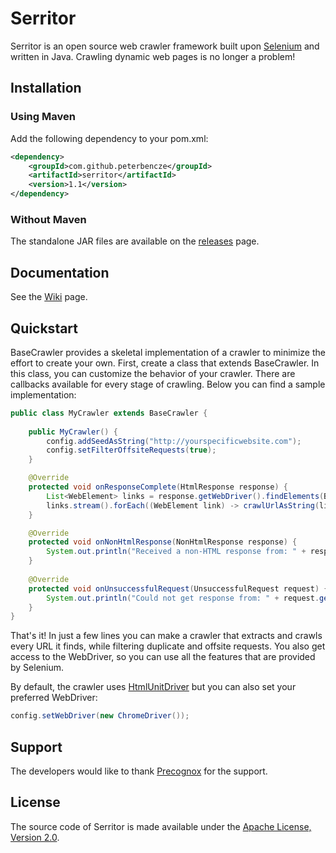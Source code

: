 Serritor
========

Serritor is an open source web crawler framework built upon [Selenium](http://www.seleniumhq.org/) and written in Java. Crawling dynamic web pages is no longer a problem!

## Installation
### Using Maven

Add the following dependency to your pom.xml:
```xml
<dependency>
    <groupId>com.github.peterbencze</groupId>
    <artifactId>serritor</artifactId>
    <version>1.1</version>
</dependency>
```

### Without Maven

The standalone JAR files are available on the [releases](https://github.com/peterbencze/serritor/releases) page.

## Documentation
See the [Wiki](https://github.com/peterbencze/serritor/wiki) page.

## Quickstart
BaseCrawler provides a skeletal implementation of a crawler to minimize the effort to create your own. First, create a class that extends BaseCrawler. In this class, you can customize the behavior of your crawler. There are callbacks available for every stage of crawling. Below you can find a sample implementation:
```java
public class MyCrawler extends BaseCrawler {
    
    public MyCrawler() {
        config.addSeedAsString("http://yourspecificwebsite.com");
        config.setFilterOffsiteRequests(true);
    }

    @Override
    protected void onResponseComplete(HtmlResponse response) {
        List<WebElement> links = response.getWebDriver().findElements(By.tagName("a"));
        links.stream().forEach((WebElement link) -> crawlUrlAsString(link.getAttribute("href")));
    }

    @Override
    protected void onNonHtmlResponse(NonHtmlResponse response) {
        System.out.println("Received a non-HTML response from: " + response.getCurrentUrl());
    }
    
    @Override
    protected void onUnsuccessfulRequest(UnsuccessfulRequest request) {
        System.out.println("Could not get response from: " + request.getCurrentUrl());
    }
}
```
That's it! In just a few lines you can make a crawler that extracts and crawls every URL it finds, while filtering duplicate and offsite requests. You also get access to the WebDriver, so you can use all the features that are provided by Selenium.

By default, the crawler uses [HtmlUnitDriver](https://github.com/SeleniumHQ/selenium/wiki/HtmlUnitDriver) but you can also set your preferred WebDriver:
```java
config.setWebDriver(new ChromeDriver());
```

## Support
The developers would like to thank [Precognox](http://precognox.com/) for the support.

## License
The source code of Serritor is made available under the [Apache License, Version 2.0](https://www.apache.org/licenses/LICENSE-2.0).
